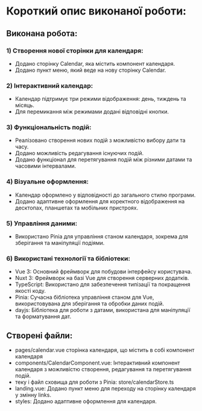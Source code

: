# Короткий опис виконаної роботи:

## Виконана робота:
### 1) Створення нової сторінки для календаря:
 - Додано сторінку Calendar, яка містить компонент календаря.
 - Додано пункт меню, який веде на нову сторінку Calendar.
   
### 2) Інтерактивний календар:
 - Календар підтримує три режими відображення: день, тиждень та місяць.
 - Для перемикання між режимами додані відповідні кнопки.

### 3) Функціональність подій:
 - Реалізовано створення нових подій з можливістю вибору дати та часу.
 - Додано можливість редагування існуючих подій.
 - Додано функціонал для перетягування подій між різними датами та часовими інтервалами.

### 4) Візуальне оформлення:
 - Календар оформлено у відповідності до загального стилю програми.
 - Додано адаптивне оформлення для коректного відображення на десктопах, планшетах та мобільних пристроях.

### 5) Управління даними:
 - Використано Pinia для управління станом календаря, зокрема для зберігання та маніпуляції подіями.
   
### 6) Використані технології та бібліотеки:
 - Vue 3: Основний фреймворк для побудови інтерфейсу користувача.
 - Nuxt 3: Фреймворк на базі Vue для створення серверних додатків.
 - TypeScript: Використано для забезпечення типізації та покращення якості коду.
 - Pinia: Сучасна бібліотека управління станом для Vue, використовувана для зберігання та обробки даних подій.
 - dayjs: Бібліотека для роботи з датами, використана для маніпуляції та форматування дат.

## Створені файли:
   
 - pages/calendar.vue сторінка календаря, що містить в собі компонент календаря
 - components/CalendarComponent.vue: Інтерактивний компонент календаря з можливістю створення, редагування та перетягування подій.
 - теку і файл сховища для роботи з Pinia: store/calendarStore.ts
 - landing.vue: Додано пункт меню для переходу на сторінку календаря у змінну links.
 - styles: Додано адаптивне оформлення для календаря.
   
